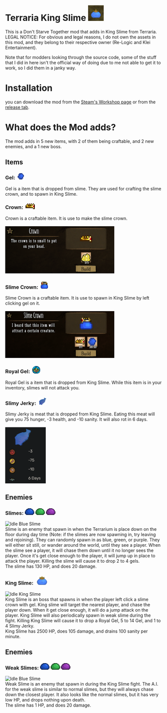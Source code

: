 # Terraria King Slime <img src="images/readme_images/other/icon.png" alt="Icon" width="50"/>

This is a Don't Starve Together mod that adds in King Slime from Terraria.
LEGAL NOTICE: For obvious and legal reasons, I do not own the assets in this mod, and they belong to their respective owner (Re-Logic and Klei Entertainment).

Note that for modders looking through the source code, some of the stuff that I did in here isn't the official way of doing due to me not able to get it to work, so I did them in a janky way.

# Installation
you can download the mod from the [Steam's Workshop page](https://www.youtube.com/watch?v=dQw4w9WgXcQ) or from the [release tab](https://www.youtube.com/watch?v=dQw4w9WgXcQ).  

# What does the Mod adds?
The mod adds in 5 new items, with 2 of them being craftable, and 2 new enemies, and a 1 new boss.
## Items
### Gel:&nbsp;&nbsp;<img src="images/readme_images/items/gel.png" alt="Gel" width="20"/>
Gel is a item that is dropped from slime. They are used for crafting the slime crown, and to spawn in King Slime.

### Crown:&nbsp;&nbsp;<img src="images/readme_images/items/crown.png" alt="Crown" width="30"/>
Crown is a craftable item. It is use to make the slime crown.
<br>
<br>
<img src="images/readme_images/crafting/crown_crafting.png" alt="Crown Crafting" width="350"/>

### Slime Crown:&nbsp;&nbsp;<img src="images/readme_images/items/slime_crown.png" alt="Slime Crown" width="23.5"/>
Slime Crown is a craftable item. It is use to spawn in King Slime by left clicking gel on it.
<br>
<br>
<img src="images/readme_images/crafting/slime_crown_crafting.png" alt="Slime Crown Crafting" width="350"/>

### Royal Gel:&nbsp;&nbsp;<img src="images/readme_images/items/royal_gel.png" alt="royal_gel" width="25"/>
Royal Gel is a item that is dropped from King Slime. While this item is in your inventory, slimes will not attack you.

### Slimy Jerky:&nbsp;&nbsp;<img src="images/readme_images/items/slimy_jerky.png" alt="slimy_jerky" width="25"/>
Slimy Jerky is meat that is dropped from King Slime. Eating this meat will give you 75 hunger, -3 health, and -10 sanity. It will also rot in 6 days.
<br>
<br>
<img src="images\readme_images\other\slimy_jerky_stats.png" alt="Slimy Jerky Stats" width="130"/>


## Enemies
### Slimes: <img src="images\readme_images\mobs\blue_slime_0.png" alt="Blue Slime" width="30"/> <img src="images\readme_images\mobs\green_slime_0.png" alt="Green Slime" width="30"/> <img src="images\readme_images\mobs\purple_slime_0.png" alt="Purple Slime" width="30"/>
<img src="images\readme_images\other\slime.gif" alt="Idle Blue Slime" width="200"/>
<br>
Slime is an enemy that spawn in when the Terrarium is place down on the floor during day time (Note: if the slimes are now spawning in, try leaving and rejoining). They can randomly spawn in as blue, green, or purple. They will either sit still, or wander around the world, until they see a player. When the slime see a player, it will chase them down until it no longer sees the player. Once it's get close enough to the player, it will jump up in place to attack the player. Killing the slime will cause it to drop 2 to 4 gels.
<br>
The slime has 130 HP, and does 20 damage.

### King Slime: &nbsp;&nbsp;<img src="images/readme_images/mobs/King_Slime_0.png" alt="King Slime" width="32"/>
<img src="images\readme_images\other\king_slime.gif" alt="Idle King Slime" width="200"/>
<br>
King Slime is an boss that spawns in when the player left click a slime crown with gel. King slime will target the nearest player, and chase the player down. When it get close enough, it will do a jump attack on the player. King Slime will also periodically spawn in weak slime during the fight. Killing King Slime will cause it to drop a Royal Gel, 5 to 14 Gel, and 1 to 4 Slimy Jerky.
<br>
King Slime has 2500 HP, does 105 damage, and drains 100 sanity per minute.

## Enemies
### Weak Slimes: <img src="images\readme_images\mobs\blue_slime_0.png" alt="Blue Slime" width="30"/> <img src="images\readme_images\mobs\green_slime_0.png" alt="Green Slime" width="30"/> <img src="images\readme_images\mobs\purple_slime_0.png" alt="Purple Slime" width="30"/>
<img src="images\readme_images\other\slime.gif" alt="Idle Blue Slime" width="200"/>
<br>
Weak Slime is an enemy that spawn in during the King Slime fight. The A.I. for the weak slime is similar to normal slimes, but they will always chase down the closest player. It also looks like the normal slimes, but it has very low HP, and drops nothing upon death.
<br>
The slime has 1 HP, and does 20 damage.

